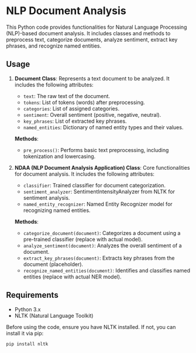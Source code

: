 # NLP Document Analysis

This Python code provides functionalities for Natural Language Processing (NLP)-based document analysis. It includes classes and methods to preprocess text, categorize documents, analyze sentiment, extract key phrases, and recognize named entities.

## Usage

1. **Document Class**: Represents a text document to be analyzed. It includes the following attributes:
   - `text`: The raw text of the document.
   - `tokens`: List of tokens (words) after preprocessing.
   - `categories`: List of assigned categories.
   - `sentiment`: Overall sentiment (positive, negative, neutral).
   - `key_phrases`: List of extracted key phrases.
   - `named_entities`: Dictionary of named entity types and their values.

   **Methods**:
   - `pre_process()`: Performs basic text preprocessing, including tokenization and lowercasing.

2. **NDAA (NLP Document Analysis Application) Class**: Core functionalities for document analysis. It includes the following attributes:
   - `classifier`: Trained classifier for document categorization.
   - `sentiment_analyzer`: SentimentIntensityAnalyzer from NLTK for sentiment analysis.
   - `named_entity_recognizer`: Named Entity Recognizer model for recognizing named entities.

   **Methods**:
   - `categorize_document(document)`: Categorizes a document using a pre-trained classifier (replace with actual model).
   - `analyze_sentiment(document)`: Analyzes the overall sentiment of a document.
   - `extract_key_phrases(document)`: Extracts key phrases from the document (placeholder).
   - `recognize_named_entities(document)`: Identifies and classifies named entities (replace with actual NER model).

## Requirements

- Python 3.x
- NLTK (Natural Language Toolkit)

Before using the code, ensure you have NLTK installed. If not, you can install it via pip:

```bash
pip install nltk
